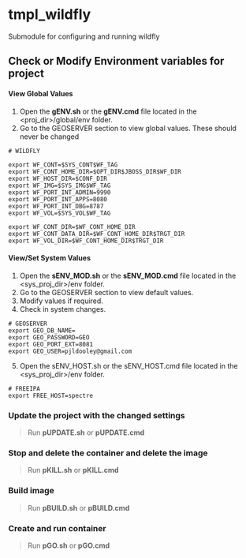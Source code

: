 # tmpl_wildfly

Submodule for configuring and running wildfly

## Check or Modify Environment variables for project

#### View Global Values
1. Open the **gENV.sh** or the **gENV.cmd** file located in the <proj_dir>/global/env folder.
2. Go to the GEOSERVER section to view global values.  These should never be changed
```
# WILDFLY

export WF_CONT=$SYS_CONT$WF_TAG
export WF_CONT_HOME_DIR=$OPT_DIR$JBOSS_DIR$WF_DIR
export WF_HOST_DIR=$CONF_DIR
export WF_IMG=$SYS_IMG$WF_TAG
export WF_PORT_INT_ADMIN=9990
export WF_PORT_INT_APPS=8080
export WF_PORT_INT_DBG=8787
export WF_VOL=$SYS_VOL$WF_TAG

export WF_CONT_DIR=$WF_CONT_HOME_DIR
export WF_CONT_DATA_DIR=$WF_CONT_HOME_DIR$TRGT_DIR
export WF_VOL_DIR=$WF_CONT_HOME_DIR$TRGT_DIR

```

#### View/Set System Values
1. Open the **sENV_MOD.sh** or the **sENV_MOD.cmd** file located in the <sys_proj_dir>/env folder.
2. Go to the GEOSERVER section to view default values.
3. Modify values if required.
4. Check in system changes.
```
# GEOSERVER
export GEO_DB_NAME=
export GEO_PASSWORD=GEO
export GEO_PORT_EXT=8081
export GEO_USER=pjldooley@gmail.com

```

5. Open the sENV_HOST.sh or the sENV_HOST.cmd file located in the <sys_proj_dir>/env folder.
```
# FREEIPA
export FREE_HOST=spectre
```
### Update the project with the changed settings
> Run **pUPDATE.sh** or **pUPDATE.cmd**

### Stop and delete the container and delete the image
> Run **pKILL.sh** or **pKILL.cmd**

### Build image
> Run **pBUILD.sh** or **pBUILD.cmd**

### Create and run container
> Run **pGO.sh** or **pGO.cmd** 
